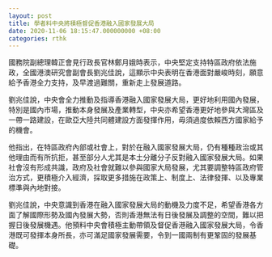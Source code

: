 ```yaml
---
layout: post
title: 學者料中央將積極督促香港融入國家發展大局
date: 2020-11-06 18:15:47.000000000 +08:00
categories: rthk
---
```


國務院副總理韓正會見行政長官林鄭月娥時表示，中央堅定支持特區政府依法施政，全國港澳研究會副會長劉兆佳說，這顯示中央表明在香港面對嚴峻時刻，願意給予香港全力支持，及早渡過難關，重新走上發展道路。

劉兆佳說，中央會全力推動及指導香港融入國家發展大局，更好地利用國內發展，特別是國內市場，推動本身發展及產業轉型，中央亦希望香港更好地參與大灣區及一帶一路建設，在歐亞大陸共同體建設方面發揮作用，毋須過度依賴西方國家給予的機會。

他指出，在特區政府內部或社會上，對於在融入國家發展大局，仍有種種政治或其他理由而有所抗拒，甚至部分人尤其是本土分離分子反對融入國家發展大局。如果社會沒有形成共識，政府及社會就難以參與國家大局發展，尤其要調整特區政府管治方式，更積極介入經濟，採取更多措施在政策上、制度上、法律發揮、以及專業標準與內地對接。

劉兆佳說，中央意識到香港在融入國家發展大局的動機及力度不足，希望香港各方面了解國際形勢及國內發展大勢，否則香港無法有日後發展及調整的空間，難以把握日後發展機遇。他預料中央會積極主動帶領及督促香港融入國家發展大局，令香港既可發揮本身所長，亦可滿足國家發展需要，令到一國兩制有更鞏固的發展基礎。
